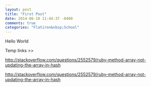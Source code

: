 ```yaml
---
layout: post
title: "First Post"
date: 2014-06-10 11:44:37 -0400
comments: true
categories: "Flatiron&nbsp;School"
---
```


Hello World

Temp links >>

http://stackoverflow.com/questions/2552579/ruby-method-array-not-updating-the-array-in-hash

http://stackoverflow.com/questions/2552579/ruby-method-array-not-updating-the-array-in-hash